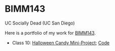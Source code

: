 # BIMM143
UC Socially Dead (UC San Diego)

Here is a portfolio of my work for [BIMM143](https://bioboot.github.io/bimm143_F22/).

- Class 10: [Halloween Candy Mini-Project](https://github.com/bobbysays/BIMM143/blob/main/lab%2010/lab10.md); [Code](https://github.com/bobbysays/BIMM143/blob/main/lab%2010/lab10.qmd)
